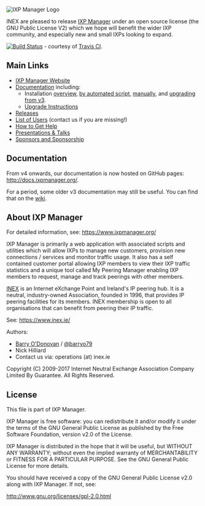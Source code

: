 ![IXP Manager Logo](https://github.com/inex/IXP-Manager/blob/master/public/images/ixp-manager.png)

INEX are pleased to release [IXP Manager](http://www.ixpmanager.org/) under an open source license (the
GNU Public License V2) which we hope will benefit the wider IXP community,
and especially new and small IXPs looking to expand.

[![Build Status](https://travis-ci.org/inex/IXP-Manager.png?branch=master)](https://travis-ci.org/inex/IXP-Manager) - courtesy of [Travis CI](https://travis-ci.org/inex/IXP-Manager).

## Main Links

* [IXP Manager Website](https://www.ixpmanager.org)
* [Documentation](http://docs.ixpmanager.org) including:
  * Installation [overview](http://docs.ixpmanager.org/install/), 
    [by automated script](http://docs.ixpmanager.org/install/automated-script/),
    [manually](http://docs.ixpmanager.org/install/manually/),
    and [upgrading from v3](http://docs.ixpmanager.org/install/upgrade-v3/).
  * [Upgrade Instructions](http://docs.ixpmanager.org/install/upgrading/)
* [Releases](https://github.com/inex/IXP-Manager/releases)
* [List of Users](https://www.ixpmanager.org/users.php) (contact us if you are missing!)
* [How to Get Help](https://www.ixpmanager.org/support.php)
* [Presentations & Talks](https://www.ixpmanager.org/presentations.php)
* [Sponsors and Sponsorship](https://www.ixpmanager.org/sponsors.php)

## Documentation

From v4 onwards, our documentation is now hosted on GitHub pages: http://docs.ixpmanager.org/.

For a period, some older v3 documentation may still be useful. You can find that on 
the [wiki](https://github.com/inex/IXP-Manager/wiki).

## About IXP Manager

For detailed information, see: https://www.ixpmanager.org/

IXP Manager is primarily a web application with associated scripts and
utilities which will allow IXPs to manage new customers, provision new
connections / services and monitor traffic usage. It also has a self
contained customer portal allowing IXP members to view their IXP traffic
statistics and a unique tool called My Peering Manager enabling IXP
members to request, manage and track peerings with other members.

[INEX](https://www.inex.ie/) is an Internet eXchange Point and Ireland's IP 
peering hub. It is a neutral, industry-owned Association, founded in 1996, 
that provides IP peering facilities for its members. INEX membership is open 
to all organisations that can benefit from peering their IP traffic.

See: https://www.inex.ie/

Authors:

* [Barry O'Donovan](https://www.barryodonovan.com/contact) / [@barryo79](https://twitter.com/#!/barryo79)
* Nick Hilliard
* Contact us via: operations (at) inex.ie

Copyright (C) 2009-2017 Internet Neutral Exchange Association Company Limited By Guarantee.
All Rights Reserved.

 
## License

This file is part of IXP Manager.
 
IXP Manager is free software: you can redistribute it and/or modify it
under the terms of the GNU General Public License as published by the Free
Software Foundation, version v2.0 of the License.

IXP Manager is distributed in the hope that it will be useful, but WITHOUT
ANY WARRANTY; without even the implied warranty of MERCHANTABILITY or
FITNESS FOR A PARTICULAR PURPOSE.  See the GNU General Public License for
more details.
 
You should have received a copy of the GNU General Public License v2.0
along with IXP Manager.  If not, see:
 
http://www.gnu.org/licenses/gpl-2.0.html

